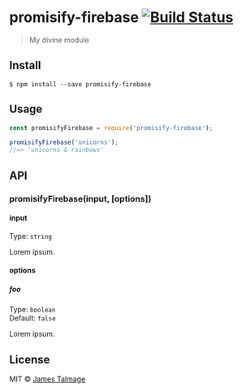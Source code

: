 # promisify-firebase [![Build Status](https://travis-ci.org/jamestalmage/promisify-firebase.svg?branch=master)](https://travis-ci.org/jamestalmage/promisify-firebase)

> My divine module


## Install

```
$ npm install --save promisify-firebase
```


## Usage

```js
const promisifyFirebase = require('promisify-firebase');

promisifyFirebase('unicorns');
//=> 'unicorns & rainbows'
```


## API

### promisifyFirebase(input, [options])

#### input

Type: `string`

Lorem ipsum.

#### options

##### foo

Type: `boolean`  
Default: `false`

Lorem ipsum.


## License

MIT © [James Talmage](http://github.com/jamestalmage)
